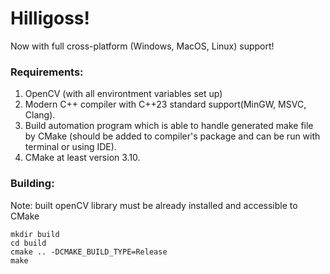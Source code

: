 # Hilligoss!
Now with full cross-platform (Windows, MacOS, Linux) support!

### Requirements:
1. OpenCV (with all environtment variables set up)
2. Modern C++ compiler with C++23 standard support(MinGW, MSVC, Clang).
3. Build automation program which is able to handle generated make file by CMake
	(should be added to compiler's package and can be run with terminal or using IDE).
4. CMake at least version 3.10.

### Building:
Note: built openCV library must be already installed and accessible to CMake
```
mkdir build
cd build
cmake .. -DCMAKE_BUILD_TYPE=Release
make
```
